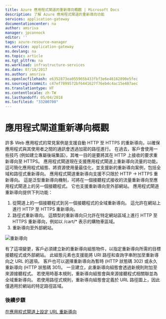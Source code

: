 ```yaml
---
title: Azure 應用程式閘道的重新導向概觀 | Microsoft Docs
description: 了解 Azure 應用程式閘道的重新導向功能
services: application-gateway
documentationcenter: na
author: amsriva
manager: jpconnock
editor: ''
tags: azure-resource-manager
ms.service: application-gateway
ms.devlang: na
ms.topic: article
ms.tgt_pltfrm: na
ms.workload: infrastructure-services
ms.date: 07/18/2017
ms.author: amsriva
ms.openlocfilehash: e6352873ea055965b433fbf3e6e46162890e5fec
ms.sourcegitcommit: c47ef7899572bf6441627f76eb4c4ac15e487aec
ms.translationtype: HT
ms.contentlocale: zh-TW
ms.lasthandoff: 05/04/2018
ms.locfileid: "33200700"
---
```

# <a name="application-gateway-redirect-overview"></a>應用程式閘道重新導向概觀

許多 Web 應用程式的常見案例是支援自動 HTTP 至 HTTPS 的重新導向，以確保應用程式與其使用者之間的通訊會透過加密的路徑進行。 在過去，客戶會使用一些技巧 (例如建立專屬後端集區)，其唯一目的是要將其在 HTTP 上接收的要求重新導向至 HTTPS。  應用程式閘道現在支援應用程式閘道上重新導向流量的功能。 這可簡化應用程式組態、將資源使用量最佳化，並支援新的重新導向案例，包括全域和路徑式重新導向。 應用程式閘道重新導向支援不只限於 HTTP -> HTTPS 重新導向。 這是泛型重新導向機制，可將在一個接聽程式接收的流量重新導向至應用程式閘道上的另一個接聽程式。 它也支援重新導向至外部網站。 應用程式閘道重新導向提供下列功能：

1. 從閘道上的一個接聽程式到另一個接聽程式的全域重新導向。 這允許在網站上進行 HTTP 至 HTTPS 重新導向。
2. 路徑式重新導向。 這類型的重新導向只允許在特定網站區域上進行 HTTP 至 HTTPS 重新導向，例如以 /cart/* 表示的購物車區域。
3. 重新導向至外部網站。

![重新導向](./media/application-gateway-redirect-overview/redirect.png)

有了這項變更，客戶必須建立新的重新導向組態物件，以指定重新導向所需的目標接聽程式或外部網站。 此組態元素也支援能將 URI 路徑和查詢字串附加至重新導向之 URL 的選項。 客戶也可以選擇重新導向為暫時 (HTTP 狀態碼 302) 或永久重新導向 (HTTP 狀態碼 301)。 一旦建立，此重新導向組態會透過新規則附加至來源接聽程式。 若使用時基本規則，重新導向組態會與來源接聽程式相關聯並為全域重新導向。 若使用路徑式規則，重新導向組態會定義於 URL 路徑圖上，因此僅適用於網站的特定路徑區域。

### <a name="next-steps"></a>後續步驟

[在應用程式閘道上設定 URL 重新導向](application-gateway-configure-redirect-powershell.md)
